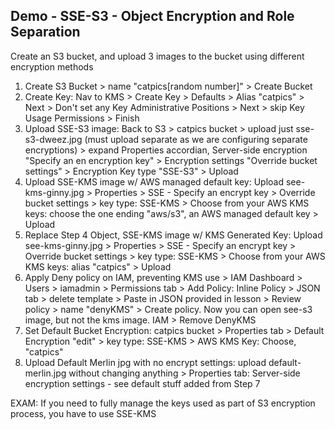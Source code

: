 ## Demo - SSE-S3 - Object Encryption and Role Separation
Create an S3 bucket, and upload 3 images to the bucket using different encryption methods

1. Create S3 Bucket > name "catpics[random number]" > Create Bucket
2. Create Key: Nav to KMS > Create Key > Defaults > Alias "catpics" > Next > Don't set any Key Administrative Positions > Next > skip Key Usage Permissions > Finish
3. Upload SSE-S3 image: Back to S3 > catpics bucket > upload just sse-s3-dweez.jpg (must upload separate as we are configuring separate encryptions) > expand Properties accordian, Server-side encryption "Specify an en encryption key" > Encryption settings "Override bucket settings" > Encryption Key type "SSE-S3" > Upload
4. Upload SSE-KMS image w/ AWS managed default key: Upload see-kms-ginny.jpg > Properties > SSE - Specify an encrypt key > Override bucket settings > key type: SSE-KMS > Choose from your AWS KMS keys: choose the one ending "aws/s3", an AWS managed default key > Upload
5. Replace Step 4 Object, SSE-KMS image w/ KMS Generated Key: Upload see-kms-ginny.jpg > Properties > SSE - Specify an encrypt key > Override bucket settings > key type: SSE-KMS > Choose from your AWS KMS keys: alias "catpics" > Upload
6. Apply Deny policy on IAM, preventing KMS use > IAM Dashboard > Users > iamadmin > Permissions tab > Add Policy: Inline Policy > JSON tab > delete template > Paste in JSON provided in lesson > Review policy > name "denyKMS" > Create policy. Now you can open see-s3 image, but not the kms image. IAM > Remove DenyKMS
7. Set Default Bucket Encryption: catpics bucket > Properties tab > Default Encryption "edit" > key type: SSE-KMS > AWS KMS Key: Choose, "catpics"
8. Upload Default Merlin jpg with no encrypt settings: upload default-merlin.jpg without changing anything > Properties tab: Server-side encryption settings - see default stuff added from Step 7

EXAM: If you need to fully manage the keys used as part of S3 encryption process, you have to use SSE-KMS
